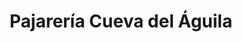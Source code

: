 ---
title: "Pajarería Cueva del Águila"
url: /peal-de-becerro/pajareria-cueva-del-aguila/
shop: Tiere
---
